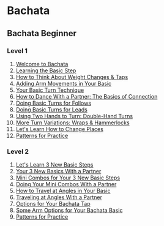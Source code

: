 # **Bachata**

## Bachata Beginner

### Level 1

1. <a href="./beginner-L1/Intro.md">Welcome to Bachata</a>
2. <a href="./beginner-L1/Basic_step.md">Learning the Basic Step</a>
3. <a href="./beginner-L1/Weight_changes_and_tap.md">How to Think About Weight Changes & Taps</a>
4. <a href="./beginner-L1/Arm_movements.md">Adding Arm Movements in Your Basic</a>
5. <a href="./beginner-L1/Basic_turn_technique.md">Your Basic Turn Technique</a>
6. <a href="./beginner-L1/Dance_with_partner.md">How to Dance With a Partner: The Basics of Connection</a>
7. <a href="./beginner-L1/Basic_turns.md">Doing Basic Turns for Follows</a>
8. <a href="./beginner-L1/Basic_turns_leads.md">Doing Basic Turns for Leads</a>
9. <a href="./beginner-L1/Two_hands_turn.md">Using Two Hands to Turn: Double-Hand Turns</a>
10. <a href="./beginner-L1/More_turns.md">More Turn Variations: Wraps & Hammerlocks</a>
11. <a href="./beginner-L1/Change_places.md">Let's Learn How to Change Places</a>
12. <a href="./beginner-L1/Patterns.md">Patterns for Practice</a>

### Level 2

1. <a href="./beginner-L1/1_nwBasic_steps.md">Let's Learn 3 New Basic Steps</a>
2. <a href="./beginner-L1/2_nwBasic_wPartner.md">Your 3 New Basics With a Partner</a>
3. <a href="./beginner-L1/3_mnCombos.md">Mini Combos for Your 3 New Basic Steps</a>
4. <a href="./beginner-L1/4_mnCombos_wPartner.md">Doing Your Mini Combos With a Partner</a>
5. <a href="./beginner-L1/5_Travel_and_angles.md">How to Travel at Angles in Your Basic</a>
6. <a href="./beginner-L1/6_Traveling_angles_wPartner.md">Traveling at Angles With a Partner</a>
7. <a href="./beginner-L1/7_Opts_BachataTap.md">Options for Your Bachata Tap</a>
8. <a href="./beginner-L1/8_Arm_opts.md">Some Arm Options for Your Bachata Basic</a>
9. <a href="./beginner-L1/9_Patterns.md">Patterns for Practice</a>

